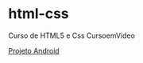 # html-css
 Curso de HTML5 e Css CursoemVideo

<a href="https://teus-07.github.io/html-css/Desafios/DESAFIO10/android.html">Projeto Android</a>